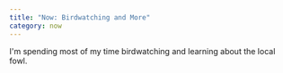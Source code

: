 ```yaml
---
title: "Now: Birdwatching and More"
category: now
--- 
```


I'm spending most of my time birdwatching and learning about the local fowl. 
 